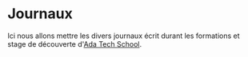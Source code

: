 # Journaux

Ici nous allons mettre les divers journaux écrit durant les formations et stage de découverte d'[Ada Tech School](https://ada-school.com).


